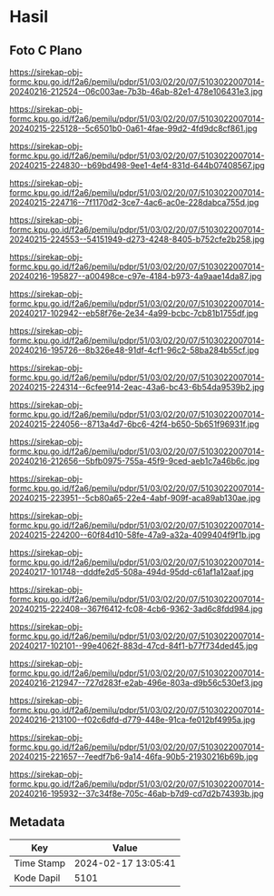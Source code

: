 # Hasil

## Foto C Plano

https://sirekap-obj-formc.kpu.go.id/f2a6/pemilu/pdpr/51/03/02/20/07/5103022007014-20240216-212524--06c003ae-7b3b-46ab-82e1-478e106431e3.jpg

https://sirekap-obj-formc.kpu.go.id/f2a6/pemilu/pdpr/51/03/02/20/07/5103022007014-20240215-225128--5c6501b0-0a61-4fae-99d2-4fd9dc8cf861.jpg

https://sirekap-obj-formc.kpu.go.id/f2a6/pemilu/pdpr/51/03/02/20/07/5103022007014-20240215-224830--b69bd498-9ee1-4ef4-831d-644b07408567.jpg

https://sirekap-obj-formc.kpu.go.id/f2a6/pemilu/pdpr/51/03/02/20/07/5103022007014-20240215-224716--7f1170d2-3ce7-4ac6-ac0e-228dabca755d.jpg

https://sirekap-obj-formc.kpu.go.id/f2a6/pemilu/pdpr/51/03/02/20/07/5103022007014-20240215-224553--54151949-d273-4248-8405-b752cfe2b258.jpg

https://sirekap-obj-formc.kpu.go.id/f2a6/pemilu/pdpr/51/03/02/20/07/5103022007014-20240216-195827--a00498ce-c97e-4184-b973-4a9aae14da87.jpg

https://sirekap-obj-formc.kpu.go.id/f2a6/pemilu/pdpr/51/03/02/20/07/5103022007014-20240217-102942--eb58f76e-2e34-4a99-bcbc-7cb81b1755df.jpg

https://sirekap-obj-formc.kpu.go.id/f2a6/pemilu/pdpr/51/03/02/20/07/5103022007014-20240216-195726--8b326e48-91df-4cf1-96c2-58ba284b55cf.jpg

https://sirekap-obj-formc.kpu.go.id/f2a6/pemilu/pdpr/51/03/02/20/07/5103022007014-20240215-224314--6cfee914-2eac-43a6-bc43-6b54da9539b2.jpg

https://sirekap-obj-formc.kpu.go.id/f2a6/pemilu/pdpr/51/03/02/20/07/5103022007014-20240215-224056--8713a4d7-6bc6-42f4-b650-5b651f96931f.jpg

https://sirekap-obj-formc.kpu.go.id/f2a6/pemilu/pdpr/51/03/02/20/07/5103022007014-20240216-212656--5bfb0975-755a-45f9-9ced-aeb1c7a46b6c.jpg

https://sirekap-obj-formc.kpu.go.id/f2a6/pemilu/pdpr/51/03/02/20/07/5103022007014-20240215-223951--5cb80a65-22e4-4abf-909f-aca89ab130ae.jpg

https://sirekap-obj-formc.kpu.go.id/f2a6/pemilu/pdpr/51/03/02/20/07/5103022007014-20240215-224200--60f84d10-58fe-47a9-a32a-4099404f9f1b.jpg

https://sirekap-obj-formc.kpu.go.id/f2a6/pemilu/pdpr/51/03/02/20/07/5103022007014-20240217-101748--dddfe2d5-508a-494d-95dd-c61af1a12aaf.jpg

https://sirekap-obj-formc.kpu.go.id/f2a6/pemilu/pdpr/51/03/02/20/07/5103022007014-20240215-222408--367f6412-fc08-4cb6-9362-3ad6c8fdd984.jpg

https://sirekap-obj-formc.kpu.go.id/f2a6/pemilu/pdpr/51/03/02/20/07/5103022007014-20240217-102101--99e4062f-883d-47cd-84f1-b77f734ded45.jpg

https://sirekap-obj-formc.kpu.go.id/f2a6/pemilu/pdpr/51/03/02/20/07/5103022007014-20240216-212947--727d283f-e2ab-496e-803a-d9b56c530ef3.jpg

https://sirekap-obj-formc.kpu.go.id/f2a6/pemilu/pdpr/51/03/02/20/07/5103022007014-20240216-213100--f02c6dfd-d779-448e-91ca-fe012bf4995a.jpg

https://sirekap-obj-formc.kpu.go.id/f2a6/pemilu/pdpr/51/03/02/20/07/5103022007014-20240215-221657--7eedf7b6-9a14-46fa-90b5-21930216b69b.jpg

https://sirekap-obj-formc.kpu.go.id/f2a6/pemilu/pdpr/51/03/02/20/07/5103022007014-20240216-195932--37c34f8e-705c-46ab-b7d9-cd7d2b74393b.jpg


## Metadata

| Key        | Value               |
| ---------- | ------------------- |
| Time Stamp | 2024-02-17 13:05:41 |
| Kode Dapil | 5101                |




